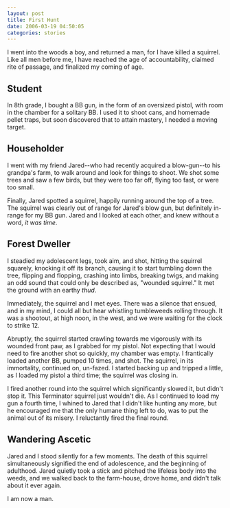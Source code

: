 ```yaml
---
layout: post
title: First Hunt
date: 2006-03-19 04:50:05
categories: stories
---
```


I went into the woods a boy, and returned a man, for I have killed a squirrel.
Like all men before me, I have reached the age of accountability, claimed rite
of passage, and finalized my coming of age.


## Student

In 8th grade, I bought a BB gun, in the form of an oversized pistol, with room
in the chamber for a solitary BB. I used it to shoot cans, and homemade pellet
traps, but soon discovered that to attain mastery, I needed a moving target.

## Householder

I went with my friend Jared--who had recently acquired a blow-gun--to his
grandpa's farm, to walk around and look for things to shoot. We shot some
trees and saw a few birds, but they were too far off, flying too fast, or were
too small.

Finally, Jared spotted a squirrel, happily running around the top of a tree.
The squirrel was clearly out of range for Jared's blow gun, but definitely in-
range for my BB gun. Jared and I looked at each other, and knew without a
word, _it was time_.

## Forest Dweller

I steadied my adolescent legs, took aim, and shot, hitting the squirrel
squarely, knocking it off its branch, causing it to start tumbling down the
tree, flipping and flopping, crashing into limbs, breaking twigs, and making
an odd sound that could only be described as, "wounded squirrel." It met the
ground with an earthy _thud_.

Immediately, the squirrel and I met eyes. There was a silence that ensued, and
in my mind, I could all but hear whistling tumbleweeds rolling through. It was
a shootout, at high noon, in the west, and we were waiting for the clock to
strike 12.

Abruptly, the squirrel started crawling towards me vigorously with its wounded
front paw, as I grabbed for my pistol. Not expecting that I would need to fire
another shot so quickly, my chamber was empty. I frantically loaded another
BB, pumped 10 times, and shot. The squirrel, in its immortality, continued on,
un-fazed. I started backing up and tripped a little, as I loaded my pistol a
third time; the squirrel was closing in.

I fired another round into the squirrel which significantly slowed it, but
didn't stop it. This Terminator squirrel just wouldn't die. As I continued to
load my gun a fourth time, I whined to Jared that I didn't like hunting any
more, but he encouraged me that the only humane thing left to do, was to put
the animal out of its misery. I reluctantly fired the final round.

## Wandering Ascetic

Jared and I stood silently for a few moments. The death of this squirrel
simultaneously signified the end of adolescence, and the beginning of
adulthood. Jared quietly took a stick and pitched the lifeless body into the
weeds, and we walked back to the farm-house, drove home, and didn't talk about
it ever again.

I am now a man.


